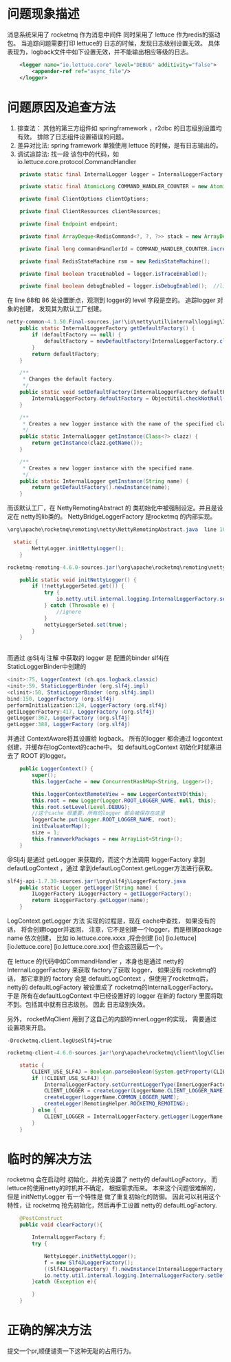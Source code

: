 # 问题现象描述
消息系统采用了 rocketmq 作为消息中间件 同时采用了 lettuce  作为redis的驱动包。
当追踪问题需要打印 lettuce的 日志的时候，发现日志级别设置无效。
具体表现为，logback文件中如下设置无效，并不能输出相应等级的日志。

```xml
    <logger name="io.lettuce.core" level="DEBUG" additivity="false">
        <appender-ref ref="async_file"/>
    </logger>
```

# 问题原因及追查方法
1. 排查法： 其他的第三方组件如 springframework ，r2dbc 的日志级别设置均有效。 排除了日志组件设置错误的问题。
2. 差异对比法: spring framework 单独使用 lettuce 的时候，是有日志输出的。
3. 调试追踪法: 找一段 该包中的代码，如  io.lettuce.core.protocol.CommandHandler  

```java
    private static final InternalLogger logger = InternalLoggerFactory.getInstance(CommandHandler.class);  //line 68

    private static final AtomicLong COMMAND_HANDLER_COUNTER = new AtomicLong();

    private final ClientOptions clientOptions;

    private final ClientResources clientResources;

    private final Endpoint endpoint;

    private final ArrayDeque<RedisCommand<?, ?, ?>> stack = new ArrayDeque<>();

    private final long commandHandlerId = COMMAND_HANDLER_COUNTER.incrementAndGet();

    private final RedisStateMachine rsm = new RedisStateMachine();

    private final boolean traceEnabled = logger.isTraceEnabled();

    private final boolean debugEnabled = logger.isDebugEnabled();  //line 86
```

在 line 68和 86 处设置断点，观测到  logger的 level 字段是空的。 
追踪logger 对象的创建， 发现其为默认工厂创建。

```java
netty-common-4.1.50.Final-sources.jar!\io\netty\util\internal\logging\InternalLoggerFactory.java
    public static InternalLoggerFactory getDefaultFactory() {
        if (defaultFactory == null) {
            defaultFactory = newDefaultFactory(InternalLoggerFactory.class.getName());
        }
        return defaultFactory;
    }

    /**
     * Changes the default factory.
     */
    public static void setDefaultFactory(InternalLoggerFactory defaultFactory) {
        InternalLoggerFactory.defaultFactory = ObjectUtil.checkNotNull(defaultFactory, "defaultFactory");
    }

    /**
     * Creates a new logger instance with the name of the specified class.
     */
    public static InternalLogger getInstance(Class<?> clazz) {
        return getInstance(clazz.getName());
    }

    /**
     * Creates a new logger instance with the specified name.
     */
    public static InternalLogger getInstance(String name) {
        return getDefaultFactory().newInstance(name);
    }

```

而该默认工厂，在 NettyRemotingAbstract 的 类初始化中被强制设定。并且是设定在 netty的lib类的。
NettyBridgeLoggerFactory 是rocketmq 的内部实现。
```java
\org\apache\rocketmq\remoting\netty\NettyRemotingAbstract.java  line 106

  static {
        NettyLogger.initNettyLogger();
    }

rocketmq-remoting-4.6.0-sources.jar!\org\apache\rocketmq\remoting\netty\NettyLogger.java line 36

    public static void initNettyLogger() {
        if (!nettyLoggerSeted.get()) {
            try {
                io.netty.util.internal.logging.InternalLoggerFactory.setDefaultFactory(new NettyBridgeLoggerFactory());
            } catch (Throwable e) {
                //ignore
            }
            nettyLoggerSeted.set(true);
        }
    }
	
```

而通过 @Slj4j 注解 中获取的 logger 是 配置的binder slf4j在StaticLoggerBinder中创建的

```java
<init>:75, LoggerContext (ch.qos.logback.classic)
<init>:59, StaticLoggerBinder (org.slf4j.impl)
<clinit>:50, StaticLoggerBinder (org.slf4j.impl)
bind:150, LoggerFactory (org.slf4j)
performInitialization:124, LoggerFactory (org.slf4j)
getILoggerFactory:417, LoggerFactory (org.slf4j)
getLogger:362, LoggerFactory (org.slf4j)
getLogger:388, LoggerFactory (org.slf4j)

```
并通过 ContextAware将其设置给 logback。
所有的logger 都会通过 logcontext 创建，并缓存在logContext的cache中。
如 defaultLogContext 初始化时就塞进去了  ROOT 的logger。
```java
    public LoggerContext() {
        super();
        this.loggerCache = new ConcurrentHashMap<String, Logger>();

        this.loggerContextRemoteView = new LoggerContextVO(this);
        this.root = new Logger(Logger.ROOT_LOGGER_NAME, null, this);
        this.root.setLevel(Level.DEBUG);
        //这个cache 很重要，所有的logger 都会被保存在这里
        loggerCache.put(Logger.ROOT_LOGGER_NAME, root);  
        initEvaluatorMap();
        size = 1;
        this.frameworkPackages = new ArrayList<String>();
    }
```

@Slj4j  是通过 getLogger 来获取的，而这个方法调用 loggerFactory 拿到defautLogContext ，通过 拿到defautLogContext.getLogger方法进行获取。
```java
slf4j-api-1.7.30-sources.jar!\org\slf4j\LoggerFactory.java 
    public static Logger getLogger(String name) {
        ILoggerFactory iLoggerFactory = getILoggerFactory();
        return iLoggerFactory.getLogger(name);
    }
```
LogContext.getLogger 方法 实现的过程是，现在 cache中查找， 如果没有的话， 将会创建logger并返回， 注意，它不是创建一个logger，而是根据package name 依次创建， 比如 io.lettuce.core.xxxx ,将会创建  [io] [io.lettuce] [io.lettuce.core] [io.lettuce.core.xxx]
但会返回最后一个。

在 lettuce 的代码中如CommandHandler ，本身也是通过 netty的 InternalLoggerFactory 来获取 factory了获取 logger， 如果没有 rocketmq的话， 那它拿到的 factory 会是 defaultLogContext ，但使用了rocketmq后， netty的 defaultLogFactory 被设置成了 rocketmq的InternalLoggerFactory。 于是 所有在defaultLogContext 中已经设置好的 logger 在新的 factory 里面将取不到。包括其中就有日志级别。
因此 日志级别失效。



另外， rocketMqClient 用到了这自己的内部的innerLogger的实现， 需要通过 设置项来开启。

` -Drocketmq.client.logUseSlf4j=true `

```java
rocketmq-client-4.6.0-sources.jar!\org\apache\rocketmq\client\log\ClientLogger.java  line 50

    static {
        CLIENT_USE_SLF4J = Boolean.parseBoolean(System.getProperty(CLIENT_LOG_USESLF4J, "false"));
        if (!CLIENT_USE_SLF4J) {
            InternalLoggerFactory.setCurrentLoggerType(InnerLoggerFactory.LOGGER_INNER);
            CLIENT_LOGGER = createLogger(LoggerName.CLIENT_LOGGER_NAME);
            createLogger(LoggerName.COMMON_LOGGER_NAME);
            createLogger(RemotingHelper.ROCKETMQ_REMOTING);
        } else {
            CLIENT_LOGGER = InternalLoggerFactory.getLogger(LoggerName.CLIENT_LOGGER_NAME);
        }
    }
```
# 临时的解决方法

rocketmq 会在启动时 初始化，并抢先设置了 netty的 defaultLogFactory， 而 lettuce的使用netty的时机并不确定， 根据需求而来。 
本来这个问题很难解的，但是 initNettyLogger 有一个特性是 做了重复初始化的防御。 因此可以利用这个特性，让 rocketmq 抢先初始化，然后再手工设置 netty的 defaultLogFactory.
```java
    @PostConstruct
    public void clearFactory(){

        InternalLoggerFactory f;
        try {

            NettyLogger.initNettyLogger();
            f = new Slf4JLoggerFactory();
            ((Slf4JLoggerFactory) f).newInstance(InternalLoggerFactory.class.getName()).debug("Using SLF4J as the default logging framework");
            io.netty.util.internal.logging.InternalLoggerFactory.setDefaultFactory(f);
        }catch (Exception e){

        }
    }
```

# 正确的解决方法
提交一个pr,顺便谴责一下这种无耻的占用行为。
